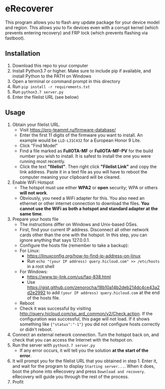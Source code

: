 # eRecoverer

This program allows you to flash any update package for your device model and region. This allows you to fix devices even with a corrupt kernel (which prevents entering recovery) and FRP lock (which prevents flashing via fastboot).

## Installation

1. Download this repo to your computer
2. Install Python3.7  or higher. Make sure to include pip if available, and install Python to the PATH on Windows
3. Open a terminal or command prompt in this directory
4. Run `pip install -r requirements.txt`
5. Run `python3.7 server.py`
6. Enter the filelist URL (see below)

## Usage

1. Obtain your filelist URL. 
    - Visit https://pro-teammt.ru/firmware-database/
    - Enter the first 11 digits of the firmware you want to install. An example would be `LLD-L31C432` for a European Honor 9 Lite. 
    - Click "Find Model"
    - Find a file marked as **FullOTA-MF** or **FullOTA-MF-PV** for the build number you wish to install. It is safest to install the one you were running most recently.
    - Click the text **"filelist"**. Then right click **"Filelist Link"** and copy the link address. Paste it in a text file as you will have to reboot the computer meaning your clipboard will be cleared.
2. Enable WiFi Hotspot
    - The hotspot must use either **WPA2** or **open** security; WPA or others **will not work**.
    - Obviously, you need a WiFi adapter for this. You also need an ethernet or other internet connection to download the files. **You cannot use the WiFi as both a hotspot and standard adapter at the same time**.
3. Prepare your hosts file
    - The instructions differ on Windows and Unix-based OSes.
    - First, find your current IP address. Disconnect all other network cards other than the one with the hotspot. In this step, you can ignore anything that says 127.0.0.1. 
    - Configure the hosts file (remember to take a backup):
    - For Linux:
        - https://linuxconfig.org/how-to-find-ip-address-on-linux
        - Run `echo "(your IP address) query.hicloud.com" >> /etc/hosts` in a root shell
    - For Windows:
        - https://www.tp-link.com/us/faq-838.html
        - Use https://gist.github.com/zenorocha/18b10a14b2deb214dc4ce43a2d2e2992 to add `(your IP address) query.hicloud.com` at the end of the hosts file.
    - Reboot
    - Check it was successful by visiting http://query.hicloud.com/sp_ard_common/v2/Check.action. If the configuration was successful, this page will not load. If it shows something like `{"status":"-1"}` you did not configure hosts correctly or didn't reboot.
4. Connect an external network connection. Turn the hotspot back on, and check that you can access the Internet with the hotspot on. 
5. Run the server with `python3.7 server.py`
    - If any error occurs, it will tell you the solution **at the start of the error**.
6. It will prompt you for the filelist URL that you obtained in step 1. Enter it, and wait for the program to display `Starting server...`. When it does, boot the phone into eRecovery and press `Download and recovery`. eRecovery will guide you through the rest of the process.
7. Profit


